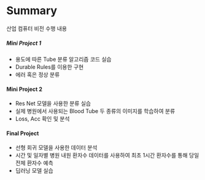 # Summary

산업 컴퓨터 비전 수행 내용

##### Mini Project 1
- 용도에 따른 Tube 분류 알고리즘 코드 실습
- Durable Rules를 이용한 구현
- 에러 혹은 정상 분류


#### Mini Project 2
- Res Net 모델을 사용한 분류 실습
- 실제 병원에서 사용되는 Blood Tube 두 종류의 이미지를 학습하여 분류
- Loss, Acc 확인 및 분석

#### Final Project
- 선형 회귀 모델을 사용한 데이터 분석
- 시간 및 일자별 병원 내원 환자수 데이터를 사용하여 최초 1시간 환자수를 통해 당일 전체 환자수 예측
- 딥러닝 모델 실습

